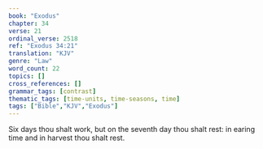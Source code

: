 ```yaml
---
book: "Exodus"
chapter: 34
verse: 21
ordinal_verse: 2518
ref: "Exodus 34:21"
translation: "KJV"
genre: "Law"
word_count: 22
topics: []
cross_references: []
grammar_tags: [contrast]
thematic_tags: [time-units, time-seasons, time]
tags: ["Bible","KJV","Exodus"]
---
```

Six days thou shalt work, but on the seventh day thou shalt rest: in earing time and in harvest thou shalt rest.
